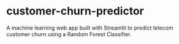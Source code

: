 # customer-churn-predictor
A machine learning web app built with Streamlit to predict telecom customer churn using a Random Forest Classifier.
